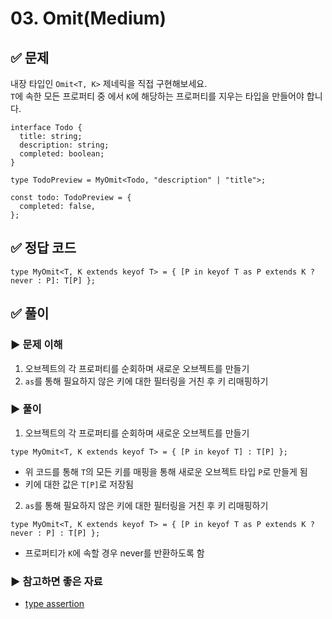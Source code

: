 # 03. Omit(Medium)

## ✅ 문제
내장 타입인 `Omit<T, K>` 제네릭을 직접 구현해보세요.     
`T`에 속한 모든 프로퍼티 중 에서 `K`에 해당하는 프로퍼티를 지우는 타입을 만들어야 합니다.    
```tsx
interface Todo {
  title: string;
  description: string;
  completed: boolean;
}

type TodoPreview = MyOmit<Todo, "description" | "title">;

const todo: TodoPreview = {
  completed: false,
};
```

## ✅ 정답 코드
```tsx
type MyOmit<T, K extends keyof T> = { [P in keyof T as P extends K ? never : P]: T[P] };
```

## ✅ 풀이
### ▶️ 문제 이해
1. 오브젝트의 각 프로퍼티를 순회하며 새로운 오브젝트를 만들기    
2. `as`를 통해 필요하지 않은 키에 대한 필터링을 거친 후 키 리매핑하기     

### ▶️ 풀이
1. 오브젝트의 각 프로퍼티를 순회하며 새로운 오브젝트를 만들기      
```tsx
type MyOmit<T, K extends keyof T> = { [P in keyof T] : T[P] };
```
- 위 코드를 통해 `T`의 모든 키를 매핑을 통해 새로운 오브젝트 타입 `P`로 만들게 됨
- 키에 대한 값은 `T[P]`로 저장됨    

2. `as`를 통해 필요하지 않은 키에 대한 필터링을 거친 후 키 리매핑하기     
```tsx
type MyOmit<T, K extends keyof T> = { [P in keyof T as P extends K ? never : P] : T[P] };
```
- 프로퍼티가 `K`에 속할 경우 never를 반환하도록 함

### ▶️ 참고하면 좋은 자료
- [type assertion](https://radlohead.gitbook.io/typescript-deep-dive/type-system/type-assertion)